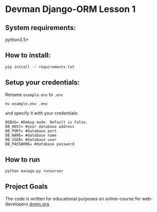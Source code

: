 # Devman Django-ORM Lesson 1

## System requirements:
python3.5+

## How to install:

```bash
pip install -r requirements.txt
```

## Setup your credentials:
Rename ```example.env``` to ```.env``` 
```bash
mv example.env .env
```
and specify it with your credentials:
```
DEBUG= #Debug mode. Default is False.
DB_HOST= #your database address
DB_PORT= #database port
DB_NAME= #database name
DB_USER= #database user
DB_PASSWORD= #database password
```

## How to run

```bash
python manage.py runserver
```


## Project Goals
The code is written for educational purposes on online-course for web-developers [dvmn.org](dvmn.org).
